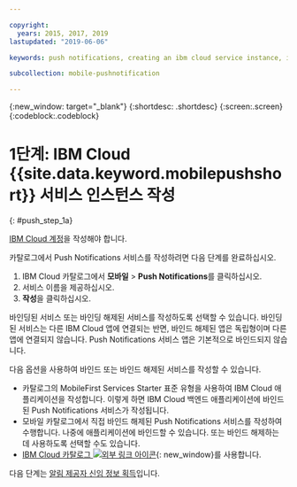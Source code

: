 ```yaml
---

copyright:
  years: 2015, 2017, 2019
lastupdated: "2019-06-06"

keywords: push notifications, creating an ibm cloud service instance, ibm cloud service

subcollection: mobile-pushnotification

---
```


{:new_window: target="_blank"}
{:shortdesc: .shortdesc}
{:screen:.screen}
{:codeblock:.codeblock}

# 1단계: IBM Cloud {{site.data.keyword.mobilepushshort}} 서비스 인스턴스 작성
{: #push_step_1a}

[IBM Cloud 계정](https://cloud.ibm.com/)을 작성해야 합니다.

카탈로그에서 Push Notifications 서비스를 작성하려면 다음 단계를 완료하십시오.

1. IBM Cloud 카탈로그에서 **모바일** > **Push Notifications**를 클릭하십시오.
2. 서비스 이름을 제공하십시오. 
3. **작성**을 클릭하십시오. 

바인딩된 서비스 또는 바인딩 해제된 서비스를 작성하도록 선택할 수 있습니다. 바인딩된 서비스는 다른 IBM Cloud 앱에 연결되는 반면, 바인드 해제된 앱은 독립형이며 다른 앱에 연결되지 않습니다. Push Notifications 서비스 앱은 기본적으로 바인드되지 않습니다.

다음 옵션을 사용하여 바인드 또는 바인드 해제된 서비스를 작성할 수 있습니다.

- 카탈로그의 MobileFirst Services Starter 표준 유형을 사용하여 IBM Cloud 애플리케이션을 작성합니다. 이렇게 하면 IBM Cloud 백엔드 애플리케이션에 바인드된 Push Notifications 서비스가 작성됩니다.
- 모바일 카탈로그에서 직접 바인드 해제된 Push Notifications 서비스를 작성하여 수행합니다. 나중에 애플리케이션에 바인드할 수 있습니다. 또는 바인드 해제하는 데 사용하도록 선택할 수도 있습니다. 
- [IBM Cloud 카탈로그 ![외부 링크 아이콘](../../icons/launch-glyph.svg "외부 링크 아이콘")](https://cloud.ibm.com/catalog/){: new_window}를 사용합니다.

다음 단계는 [알림 제공자 신임 정보 획득](/docs/services/mobilepush?topic=mobile-pushnotification-push_step_1)입니다.




